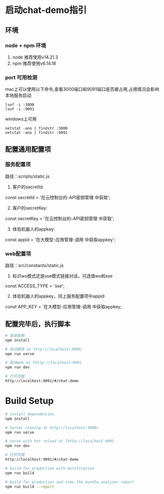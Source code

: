 # 启动chat-demo指引

## 环境
### node + npm 环境
1. node 推荐使用v14.21.3
2. npm 推荐使用v6.14.18

### port 可用检测
mac上可以使用以下命令,查看3000端口和9091端口是否被占用,占用情况会影响本地服务启动
```
lsof -i :3000
lsof -i :9091
```

windows上可用
```
netstat -ano | findstr :3000
netstat -ano | findstr :9091
```

## 配置通用配置项
### 服务配置项
路径：scripts/static.js

1. 客户的secretId:

const secretId = '在云控制台的-API密钥管理 中获取';

2. 客户的secretKey:

const secretKey = '在云控制台的-API密钥管理 中获取';

3. 体验机器人的appkey:

const appId = '在大模型-应用管理-调用 中获取appkey'; 

### web配置项
路径：src/constants/static.js

1. 标识ws模式还是sse模式链接对话，可选值ws和sse

const ACCESS_TYPE = 'sse'; 

2. 体验机器人的appkey，同上服务配置项中appId

const APP_KEY = '在大模型-应用管理-调用 中获取appkey;

## 配置完毕后，执行脚本
``` bash
# 安装依赖
npm install

# 启动服务 at http://localhost:3000/
npm run serve

# 启动web at lhttp://localhost:9091
npm run dev

# 打开页面
http://localhost:9091/#/chat-demo

```

# Build Setup

``` bash
# install dependencies
npm install

# Server running at http://localhost:3000/
npm run serve

# serve with hot reload at lhttp://localhost:9091
npm run dev

# 打开页面
http://localhost:9091/#/chat-demo

# build for production with minification
npm run build

# build for production and view the bundle analyzer report
npm run build --report
```
